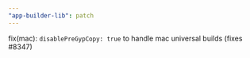 ```yaml
---
"app-builder-lib": patch
---
```


fix(mac): `disablePreGypCopy: true` to handle mac universal builds (fixes #8347)
